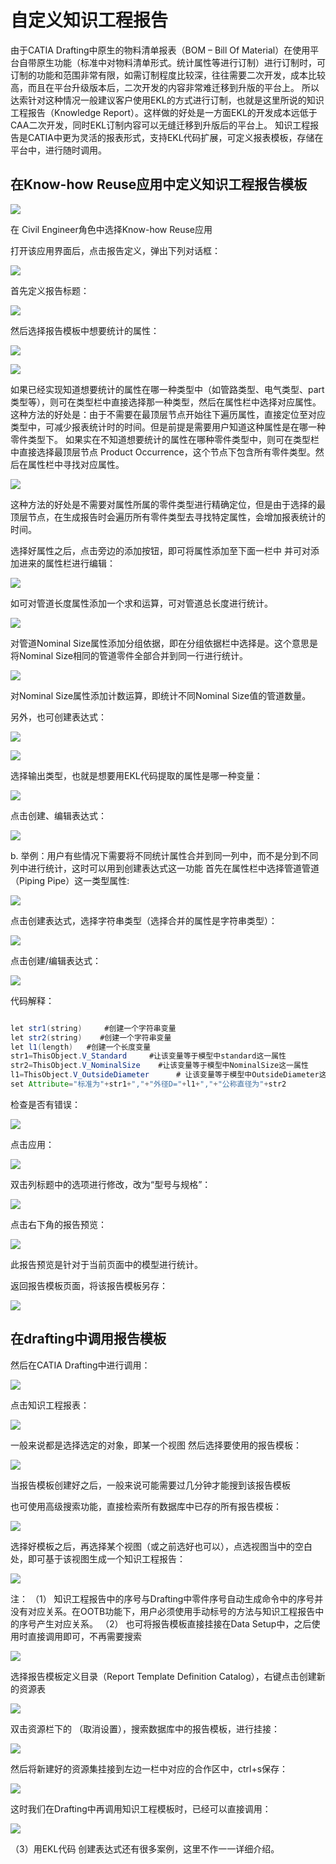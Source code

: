 
# 自定义知识工程报告

由于CATIA Drafting中原生的物料清单报表（BOM – Bill Of Material）在使用平台自带原生功能（标准中对物料清单形式。统计属性等进行订制）进行订制时，可订制的功能和范围非常有限，如需订制程度比较深，往往需要二次开发，成本比较高，而且在平台升级版本后，二次开发的内容非常难迁移到升版的平台上。
所以达索针对这种情况一般建议客户使用EKL的方式进行订制，也就是这里所说的知识工程报告（Knowledge Report）。这样做的好处是一方面EKL的开发成本远低于CAA二次开发，同时EKL订制内容可以无缝迁移到升版后的平台上。
知识工程报告是CATIA中更为灵活的报表形式，支持EKL代码扩展，可定义报表模板，存储在平台中，进行随时调用。

## 在Know-how Reuse应用中定义知识工程报告模板

![](自定义知识工程报告\2022-10-01-23-28-11.png)

在 Civil Engineer角色中选择Know-how Reuse应用

打开该应用界面后，点击报告定义，弹出下列对话框：

![](自定义知识工程报告\2022-10-01-23-29-07.png)

首先定义报告标题：

![](自定义知识工程报告\2022-10-01-23-29-18.png)

然后选择报告模板中想要统计的属性：

![](自定义知识工程报告\2022-10-01-23-29-31.png)

![](自定义知识工程报告\2022-10-01-23-29-39.png)

如果已经实现知道想要统计的属性在哪一种类型中（如管路类型、电气类型、part类型等），则可在类型栏中直接选择那一种类型，然后在属性栏中选择对应属性。
这种方法的好处是：由于不需要在最顶层节点开始往下遍历属性，直接定位至对应类型中，可减少报表统计时的时间。但是前提是需要用户知道这种属性是在哪一种零件类型下。
如果实在不知道想要统计的属性在哪种零件类型中，则可在类型栏中直接选择最顶层节点 Product Occurrence，这个节点下包含所有零件类型。然后在属性栏中寻找对应属性。

![](自定义知识工程报告\2022-10-01-23-29-52.png)

这种方法的好处是不需要对属性所属的零件类型进行精确定位，但是由于选择的最顶层节点，在生成报告时会遍历所有零件类型去寻找特定属性，会增加报表统计的时间。

选择好属性之后，点击旁边的添加按钮，即可将属性添加至下面一栏中
并可对添加进来的属性栏进行编辑：

![](自定义知识工程报告\2022-10-01-23-30-05.png)

如可对管道长度属性添加一个求和运算，可对管道总长度进行统计。

![](自定义知识工程报告\2022-10-01-23-30-14.png)

对管道Nominal Size属性添加分组依据，即在分组依据栏中选择是。这个意思是将Nominal Size相同的管道零件全部合并到同一行进行统计。

![](自定义知识工程报告\2022-10-01-23-30-26.png)

对Nominal Size属性添加计数运算，即统计不同Nominal Size值的管道数量。

另外，也可创建表达式：

![](自定义知识工程报告\2022-10-01-23-30-36.png)

![](自定义知识工程报告\2022-10-01-23-30-43.png)

选择输出类型，也就是想要用EKL代码提取的属性是哪一种变量：

![](自定义知识工程报告\2022-10-01-23-30-50.png)

点击创建、编辑表达式：

![](自定义知识工程报告\2022-10-01-23-31-02.png)

b. 举例：用户有些情况下需要将不同统计属性合并到同一列中，而不是分到不同列中进行统计，这时可以用到创建表达式这一功能
首先在属性栏中选择管道管道（Piping Pipe）这一类型属性:

![](自定义知识工程报告\2022-10-01-23-31-14.png)

点击创建表达式，选择字符串类型（选择合并的属性是字符串类型）：

![](自定义知识工程报告\2022-10-01-23-31-21.png)

点击创建/编辑表达式：

![](自定义知识工程报告\2022-10-01-23-31-31.png)

代码解释：

```java

let str1(string)     #创建一个字符串变量
let str2(string)    #创建一个字符串变量
let l1(length)   #创建一个长度变量
str1=ThisObject.V_Standard     #让该变量等于模型中standard这一属性
str2=ThisObject.V_NominalSize    #让该变量等于模型中NominalSize这一属性
l1=ThisObject.V_OutsideDiameter      # 让该变量等于模型中OutsideDiameter这一属性
set Attribute="标准为"+str1+","+"外径D="+l1+","+"公称直径为"+str2         #合并这三个属性到同一列

```

检查是否有错误：

![](自定义知识工程报告\2022-10-01-23-32-10.png)

点击应用：

![](自定义知识工程报告\2022-10-01-23-32-21.png)

双击列标题中的选项进行修改，改为“型号与规格”：

![](自定义知识工程报告\2022-10-01-23-32-33.png)

点击右下角的报告预览：

![](自定义知识工程报告\2022-10-01-23-32-41.png)

此报告预览是针对于当前页面中的模型进行统计。

返回报告模板页面，将该报告模板另存：

![](自定义知识工程报告\2022-10-01-23-32-52.png)

## 在drafting中调用报告模板

然后在CATIA Drafting中进行调用：

![](自定义知识工程报告\2022-10-01-23-33-30.png)

点击知识工程报表：

![](自定义知识工程报告\2022-10-01-23-33-37.png)

一般来说都是选择选定的对象，即某一个视图
然后选择要使用的报告模板：

![](自定义知识工程报告\2022-10-01-23-33-45.png)

当报告模板创建好之后，一般来说可能需要过几分钟才能搜到该报告模板

也可使用高级搜索功能，直接检索所有数据库中已存的所有报告模板：

![](自定义知识工程报告\2022-10-01-23-33-56.png)

选择好模板之后，再选择某个视图（或之前选好也可以），点选视图当中的空白处，即可基于该视图生成一个知识工程报告：

![](自定义知识工程报告\2022-10-01-23-34-05.png)

注：
（1） 知识工程报告中的序号与Drafting中零件序号自动生成命令中的序号并没有对应关系。在OOTB功能下，用户必须使用手动标号的方法与知识工程报告中的序号产生对应关系。
（2） 也可将报告模板直接挂接在Data Setup中，之后使用时直接调用即可，不再需要搜索

![](自定义知识工程报告\2022-10-01-23-34-14.png)

选择报告模板定义目录（Report Template Definition Catalog），右键点击创建新的资源表

![](自定义知识工程报告\2022-10-01-23-34-24.png)

双击资源栏下的 （取消设置），搜索数据库中的报告模板，进行挂接：

![](自定义知识工程报告\2022-10-01-23-34-33.png)

然后将新建好的资源集挂接到左边一栏中对应的合作区中，ctrl+s保存：

![](自定义知识工程报告\2022-10-01-23-34-43.png)

这时我们在Drafting中再调用知识工程模板时，已经可以直接调用：

![](自定义知识工程报告\2022-10-01-23-34-51.png)

（3）用EKL代码 创建表达式还有很多案例，这里不作一一详细介绍。
